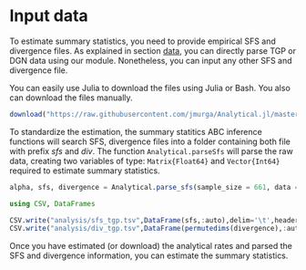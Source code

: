 # Input data

To estimate summary statistics, you need to provide empirical SFS and divergence files. As explained in section [data](data.md), you can directly parse TGP or DGN data using our module. Nonetheless, you can input any other SFS and divergence file.

You can easily use Julia to download the files using Julia or Bash. You also can download the files manually.

```julia
download("https://raw.githubusercontent.com/jmurga/Analytical.jl/master/data/tgp.txt","analysis/tgp.txt")
```

To standardize the estimation, the summary statitics ABC inference functions will search SFS, divergence files into a folder containing both file with prefix *sfs* and *div*. The function ```Analytical.parseSfs``` will parse the raw data, creating two variables of type: ```Matrix{Float64}``` and ```Vector{Int64}``` required to estimate summary statistics.

```julia
alpha, sfs, divergence = Analytical.parse_sfs(sample_size = 661, data = "analysis/tgp.txt")
```

```julia
using CSV, DataFrames

CSV.write("analysis/sfs_tgp.tsv",DataFrame(sfs,:auto),delim='\t',header=false)
CSV.write("analysis/div_tgp.tsv",DataFrame(permutedims(divergence),:auto),delim='\t',header=false)
```

Once you have estimated (or download) the analytical rates and parsed the SFS and divergence information, you can estimate the summary statistics.